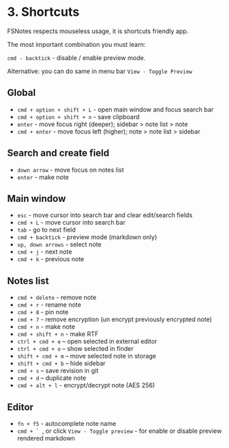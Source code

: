 # 3. Shortcuts

FSNotes respects mouseless usage, it is shortcuts friendly app. 

The most important combination you must learn:

`cmd - backtick` - disable / enable preview mode.

Alternative: you can do same in menu bar `View - Toggle Preview`

## Global

- `cmd + option + shift + L` - open main window and focus search bar
- `cmd + option + shift + n` - save clipboard
- `enter` - move focus right (deeper); sidebar > note list > note
- `cmd + enter` - move focus left (higher); note > note list > sidebar

## Search and create field

- `down arrow` - move focus on notes list
- `enter` - make note

## Main window

- `esc` - move cursor into search bar and clear edit/search fields
- `cmd + L` - move cursor into search bar
- `tab` - go to next field
- `cmd + backtick` - preview mode (markdown only)
- `up, down arrows` - select note
- `cmd + j` - next note
- `cmd + k` - previous note

## Notes list

- `cmd + delete` - remove note
- `cmd + r` - rename note
- `cmd + 8` - pin note
- `cmd + 7` - remove encryption (un encrypt previously encrypted note)
- `cmd + n` - make note
- `cmd + shift + n` - make RTF
- `ctrl + cmd + e` – open selected in external editor
- `ctrl + cmd + o` – show selected in finder
- `shift + cmd + m` – move selected note in storage
- `shift + cmd + b` – hide sidebar
- `cmd + s` – save revision in git
- `cmd + d` – duplicate note
- `cmd + alt + l` - encrypt/decrypt note (AES 256)

## Editor

- `fn + f5` - autocomplete note name
- ``cmd + ` ``, or click `View - Toggle preview` - for enable or disable preview rendered markdown


